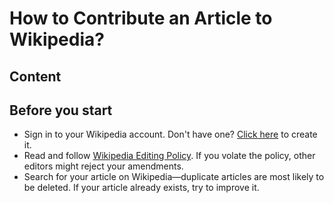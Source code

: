 # How to Contribute an Article to Wikipedia?

## Content








## Before you start

- Sign in to your Wikipedia account. Don't have one? [Click here](https://en.wikipedia.org/w/index.php?title=Special:CreateAccount) to create it.
- Read and follow [Wikipedia Editing Policy](https://en.wikipedia.org/wiki/Wikipedia:Editing_policy). If you volate the policy, other editors might reject your amendments.
- Search for your article on Wikipedia—duplicate articles are most likely to be deleted. If your article already exists, try to improve it.


